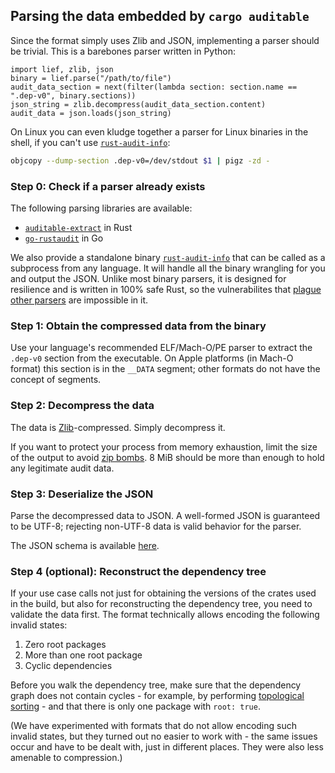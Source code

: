 ## Parsing the data embedded by `cargo auditable`

Since the format simply uses Zlib and JSON, implementing a parser should be trivial. This is a barebones parser written in Python:

```python3
import lief, zlib, json
binary = lief.parse("/path/to/file")
audit_data_section = next(filter(lambda section: section.name == ".dep-v0", binary.sections))
json_string = zlib.decompress(audit_data_section.content)
audit_data = json.loads(json_string)
```
On Linux you can even kludge together a parser for Linux binaries in the shell, if you can't use [`rust-audit-info`](rust-audit-info/README.md):
```bash
objcopy --dump-section .dep-v0=/dev/stdout $1 | pigz -zd -
```

### Step 0: Check if a parser already exists

The following parsing libraries are available:

 - [`auditable-extract`](https://docs.rs/auditable-extract/) in Rust
 - [`go-rustaudit`](https://github.com/microsoft/go-rustaudit) in Go

We also provide a standalone binary [`rust-audit-info`](rust-audit-info/README.md) that can be called as a subprocess from any language. It will handle all the binary wrangling for you and output the JSON. Unlike most binary parsers, it is designed for resilience and is written in 100% safe Rust, so the vulnerabilites that [plague other parsers](https://lcamtuf.blogspot.com/2014/10/psa-dont-run-strings-on-untrusted-files.html) are impossible in it.

### Step 1: Obtain the compressed data from the binary

Use your language's recommended ELF/Mach-O/PE parser to extract the `.dep-v0` section from the executable. On Apple platforms (in Mach-O format) this section is in the `__DATA` segment; other formats do not have the concept of segments.

### Step 2: Decompress the data

The data is [Zlib](https://en.wikipedia.org/wiki/Zlib)-compressed. Simply decompress it.

If you want to protect your process from memory exhaustion, limit the size of the output to avoid [zip bombs](https://en.wikipedia.org/wiki/Zip_bomb). 8 MiB should be more than enough to hold any legitimate audit data.

### Step 3: Deserialize the JSON

Parse the decompressed data to JSON. A well-formed JSON is guaranteed to be UTF-8; rejecting non-UTF-8 data is valid behavior for the parser.

The JSON schema is available [here](cargo-auditable.schema.json).

### Step 4 (optional): Reconstruct the dependency tree

If your use case calls not just for obtaining the versions of the crates used in the build, but also for reconstructing the dependency tree, you need to validate the data first. The format technically allows encoding the following invalid states:

1. Zero root packages
1. More than one root package 
1. Cyclic dependencies

Before you walk the dependency tree, make sure that the dependency graph does not contain cycles - for example, by performing [topological sorting](https://en.wikipedia.org/wiki/Topological_sorting) - and that there is only one package with `root: true`.

(We have experimented with formats that do not allow encoding such invalid states, but they turned out no easier to work with - the same issues occur and have to be dealt with, just in different places. They were also less amenable to compression.)


